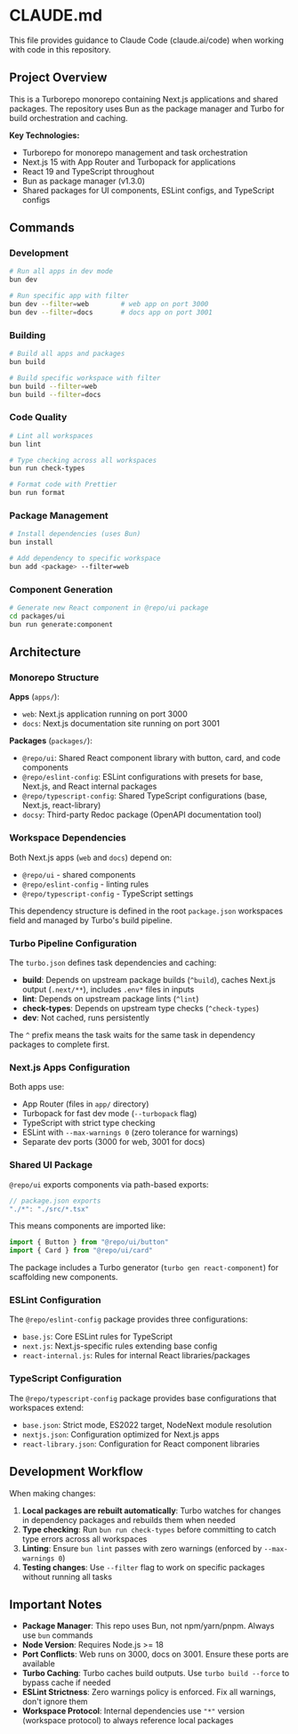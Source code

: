 # CLAUDE.md

This file provides guidance to Claude Code (claude.ai/code) when working with code in this repository.

## Project Overview

This is a Turborepo monorepo containing Next.js applications and shared packages. The repository uses Bun as the package manager and Turbo for build orchestration and caching.

**Key Technologies:**
- Turborepo for monorepo management and task orchestration
- Next.js 15 with App Router and Turbopack for applications
- React 19 and TypeScript throughout
- Bun as package manager (v1.3.0)
- Shared packages for UI components, ESLint configs, and TypeScript configs

## Commands

### Development
```bash
# Run all apps in dev mode
bun dev

# Run specific app with filter
bun dev --filter=web        # web app on port 3000
bun dev --filter=docs       # docs app on port 3001
```

### Building
```bash
# Build all apps and packages
bun build

# Build specific workspace with filter
bun build --filter=web
bun build --filter=docs
```

### Code Quality
```bash
# Lint all workspaces
bun lint

# Type checking across all workspaces
bun run check-types

# Format code with Prettier
bun run format
```

### Package Management
```bash
# Install dependencies (uses Bun)
bun install

# Add dependency to specific workspace
bun add <package> --filter=web
```

### Component Generation
```bash
# Generate new React component in @repo/ui package
cd packages/ui
bun run generate:component
```

## Architecture

### Monorepo Structure

**Apps** (`apps/`):
- `web`: Next.js application running on port 3000
- `docs`: Next.js documentation site running on port 3001

**Packages** (`packages/`):
- `@repo/ui`: Shared React component library with button, card, and code components
- `@repo/eslint-config`: ESLint configurations with presets for base, Next.js, and React internal packages
- `@repo/typescript-config`: Shared TypeScript configurations (base, Next.js, react-library)
- `docsy`: Third-party Redoc package (OpenAPI documentation tool)

### Workspace Dependencies

Both Next.js apps (`web` and `docs`) depend on:
- `@repo/ui` - shared components
- `@repo/eslint-config` - linting rules
- `@repo/typescript-config` - TypeScript settings

This dependency structure is defined in the root `package.json` workspaces field and managed by Turbo's build pipeline.

### Turbo Pipeline Configuration

The `turbo.json` defines task dependencies and caching:

- **build**: Depends on upstream package builds (`^build`), caches Next.js output (`.next/**`), includes `.env*` files in inputs
- **lint**: Depends on upstream package lints (`^lint`)
- **check-types**: Depends on upstream type checks (`^check-types`)
- **dev**: Not cached, runs persistently

The `^` prefix means the task waits for the same task in dependency packages to complete first.

### Next.js Apps Configuration

Both apps use:
- App Router (files in `app/` directory)
- Turbopack for fast dev mode (`--turbopack` flag)
- TypeScript with strict type checking
- ESLint with `--max-warnings 0` (zero tolerance for warnings)
- Separate dev ports (3000 for web, 3001 for docs)

### Shared UI Package

`@repo/ui` exports components via path-based exports:
```typescript
// package.json exports
"./*": "./src/*.tsx"
```

This means components are imported like:
```typescript
import { Button } from "@repo/ui/button"
import { Card } from "@repo/ui/card"
```

The package includes a Turbo generator (`turbo gen react-component`) for scaffolding new components.

### ESLint Configuration

The `@repo/eslint-config` package provides three configurations:
- `base.js`: Core ESLint rules for TypeScript
- `next.js`: Next.js-specific rules extending base config
- `react-internal.js`: Rules for internal React libraries/packages

### TypeScript Configuration

The `@repo/typescript-config` package provides base configurations that workspaces extend:
- `base.json`: Strict mode, ES2022 target, NodeNext module resolution
- `nextjs.json`: Configuration optimized for Next.js apps
- `react-library.json`: Configuration for React component libraries

## Development Workflow

When making changes:

1. **Local packages are rebuilt automatically**: Turbo watches for changes in dependency packages and rebuilds them when needed
2. **Type checking**: Run `bun run check-types` before committing to catch type errors across all workspaces
3. **Linting**: Ensure `bun lint` passes with zero warnings (enforced by `--max-warnings 0`)
4. **Testing changes**: Use `--filter` flag to work on specific packages without running all tasks

## Important Notes

- **Package Manager**: This repo uses Bun, not npm/yarn/pnpm. Always use `bun` commands
- **Node Version**: Requires Node.js >= 18
- **Port Conflicts**: Web runs on 3000, docs on 3001. Ensure these ports are available
- **Turbo Caching**: Turbo caches build outputs. Use `turbo build --force` to bypass cache if needed
- **ESLint Strictness**: Zero warnings policy is enforced. Fix all warnings, don't ignore them
- **Workspace Protocol**: Internal dependencies use `"*"` version (workspace protocol) to always reference local packages
